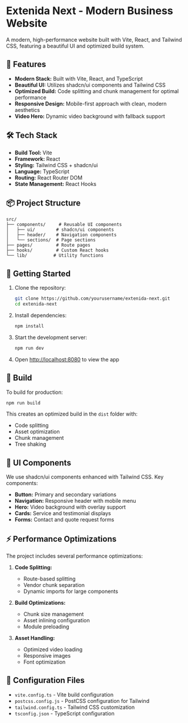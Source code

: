 # Extenida Next - Modern Business Website

A modern, high-performance website built with Vite, React, and Tailwind CSS, featuring a beautiful UI and optimized build system.

## 🚀 Features

- **Modern Stack:** Built with Vite, React, and TypeScript
- **Beautiful UI:** Utilizes shadcn/ui components and Tailwind CSS
- **Optimized Build:** Code splitting and chunk management for optimal performance
- **Responsive Design:** Mobile-first approach with clean, modern aesthetics
- **Video Hero:** Dynamic video background with fallback support

## 🛠️ Tech Stack

- **Build Tool:** Vite
- **Framework:** React
- **Styling:** Tailwind CSS + shadcn/ui
- **Language:** TypeScript
- **Routing:** React Router DOM
- **State Management:** React Hooks

## 📦 Project Structure

```plaintext
src/
├── components/     # Reusable UI components
│   ├── ui/        # shadcn/ui components
│   ├── header/    # Navigation components
│   └── sections/  # Page sections
├── pages/         # Route pages
├── hooks/         # Custom React hooks
└── lib/          # Utility functions
```

## 🚀 Getting Started

1. Clone the repository:

   ```bash
   git clone https://github.com/yourusername/extenida-next.git
   cd extenida-next
   ```

2. Install dependencies:

   ```bash
   npm install
   ```

3. Start the development server:

   ```bash
   npm run dev
   ```

4. Open [http://localhost:8080](http://localhost:8080) to view the app

## 🔧 Build

To build for production:

```bash
npm run build
```

This creates an optimized build in the `dist` folder with:

- Code splitting
- Asset optimization
- Chunk management
- Tree shaking

## 🎨 UI Components

We use shadcn/ui components enhanced with Tailwind CSS. Key components:

- **Button:** Primary and secondary variations
- **Navigation:** Responsive header with mobile menu
- **Hero:** Video background with overlay support
- **Cards:** Service and testimonial displays
- **Forms:** Contact and quote request forms

## ⚡ Performance Optimizations

The project includes several performance optimizations:

1. **Code Splitting:**
   - Route-based splitting
   - Vendor chunk separation
   - Dynamic imports for large components

2. **Build Optimizations:**
   - Chunk size management
   - Asset inlining configuration
   - Module preloading

3. **Asset Handling:**
   - Optimized video loading
   - Responsive images
   - Font optimization

## 📝 Configuration Files

- `vite.config.ts` - Vite build configuration
- `postcss.config.js` - PostCSS configuration for Tailwind
- `tailwind.config.ts` - Tailwind CSS customization
- `tsconfig.json` - TypeScript configuration
